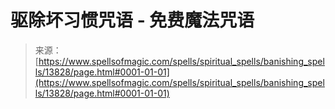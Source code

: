 <!--yml

类别：未分类

日期：2024-06-12 18:52:25

-->

# 驱除坏习惯咒语 - 免费魔法咒语

> 来源：[https://www.spellsofmagic.com/spells/spiritual_spells/banishing_spells/13828/page.html#0001-01-01](https://www.spellsofmagic.com/spells/spiritual_spells/banishing_spells/13828/page.html#0001-01-01)
